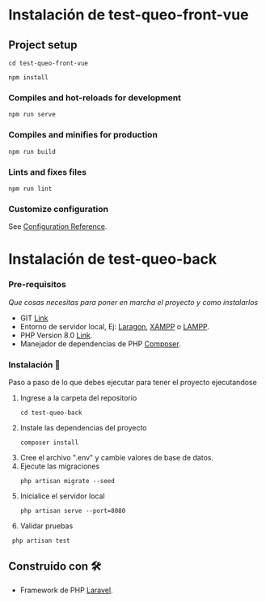 # Instalación de test-queo-front-vue

## Project setup

```
cd test-queo-front-vue
```

```
npm install
```

### Compiles and hot-reloads for development
```
npm run serve
```

### Compiles and minifies for production
```
npm run build
```

### Lints and fixes files
```
npm run lint
```

### Customize configuration
See [Configuration Reference](https://cli.vuejs.org/config/).



# Instalación de test-queo-back

### Pre-requisitos 

_Que cosas necesitas para poner en marcha el proyecto y como instalarlos_

* GIT [Link](https://git-scm.com/downloads)
* Entorno de servidor local, Ej: [Laragon](https://laragon.org/download/), [XAMPP](https://www.apachefriends.org/es/index.html) o [LAMPP](https://bitnami.com/stack/lamp/installer).
* PHP Version 8.0 [Link](https://www.php.net/downloads.php).
* Manejador de dependencias de PHP [Composer](https://getcomposer.org/download/).

### Instalación 🔧

Paso a paso de lo que debes ejecutar para tener el proyecto ejecutandose

 1. Ingrese a la carpeta del repositorio
    ```
    cd test-queo-back
    ```
 2. Instale las dependencias del proyecto
    ```
    composer install
    ```
 3. Cree el archivo ".env" y cambie valores de base de datos.
 4. Ejecute las migraciones
    ```
    php artisan migrate --seed
    ```
 5. Inicialice el servidor local
    ```
    php artisan serve --port=8080
    ```  
 6. Validar pruebas
   ```
    php artisan test
   ```

## Construido con 🛠️

* Framework de PHP [Laravel](https://laravel.com/docs/9.x).
